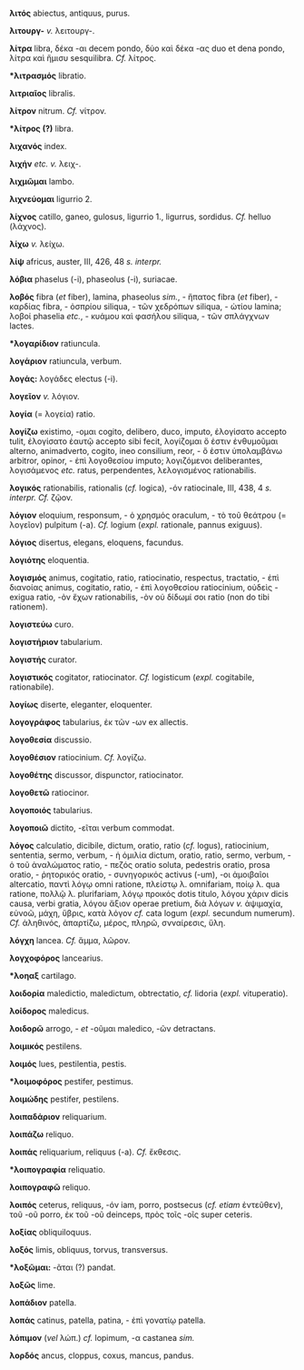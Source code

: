 **λιτός** abiectus, antiquus, purus.

**λιτουργ-** *v.* λειτουργ-.

**λίτρα** libra, δέκα -αι decem pondo, δύο καὶ δέκα -ας duo et dena
pondo, λίτρα καὶ ἥμισυ sesquilibra. *Cf.* λίτρος.

**\*λιτρασμός** libratio.

**λιτριαῖος** libralis.

**λίτρον** nitrum. *Cf.* νίτρον.

**\*λίτρος (?)** libra.

**λιχανός** index.

**λιχήν** *etc. v.* λειχ-.

**λιχμῶμαι** lambo.

**λιχνεύομαι** ligurrio 2.

**λίχνος** catillo, ganeo, gulosus, ligurrio 1., ligurrus, sordidus.
*Cf.* helluo (λάχνος).

**λίχω** *v.* λείχω.

**λίψ** africus, auster, III, 426, 48 *s. interpr.*

**λόβια** phaselus (-i), phaseolus (-i), suriacae.

**λοβός** fibra (*et* fiber), lamina, phaseolus *sim.*, - ἥπατος fibra
(*et* fiber), - καρδίας fibra, - ὀσπρίου siliqua, - τῶν χεδρόπων
siliqua, - ὠτίου lamina; λοβοί phaselia *etc.*, - κυάμου καὶ φασήλου
siliqua, - τῶν σπλάγχνων lactes.

**\*λογαρίδιον** ratiuncula.

**λογάριον** ratiuncula, verbum.

**λογάς:** λογάδες electus (-i).

**λογεῖον** *v.* λόγιον.

**λογία** (= λογεία) ratio.

**λογίζω** existimo, -ομαι cogito, delibero, duco, imputo, ἐλογίσατο
accepto tulit, ἐλογίσατο ἑαυτῷ accepto sibi fecit, λογίζομαι ὅ ἐστιν
ἐνθυμοῦμαι alterno, animadverto, cogito, ineo consilium, reor, - ὅ ἐστιν
ὑπολαμβάνω arbitror, opinor, - ἐπὶ λογοθεσίου imputo; λογιζόμενοι
deliberantes, λογισάμενος *etc.* ratus, perpendentes, λελογισμένος
rationabilis.

**λογικός** rationabilis, rationalis (*cf.* logica), -όν ratiocinale,
III, 438, 4 *s. interpr. Cf.* ζῷον.

**λόγιον** eloquium, responsum, - ὁ χρησμός oraculum, - τὸ τοῦ θεάτρου
(= λογεῖον) pulpitum (-a). *Cf.* logium (*expl.* rationale, pannus
exiguus).

**λόγιος** disertus, elegans, eloquens, facundus.

**λογιότης** eloquentia.

**λογισμός** animus, cogitatio, ratio, ratiocinatio, respectus,
tractatio, - ἐπὶ διανοίας animus, cogitatio, ratio, - ἐπὶ λογοθεσίου
ratiocinium, οὐδεὶς - exigua ratio, -ὸν ἔχων rationabilis, -ὸν οὑ δίδωμί
σοι ratio (non do tibi rationem).

**λογιστεύω** curo.

**λογιστήριον** tabularium.

**λογιστής** curator.

**λογιστικός** cogitator, ratiocinator. *Cf.* logisticum (*expl.*
cogitabile, rationabile).

**λογίως** diserte, eleganter, eloquenter.

**λογογράφος** tabularius, ἐκ τῶν -ων ex allectis.

**λογοθεσία** discussio.

**λογοθέσιον** ratiocinium. *Cf.* λογίζω.

**λογοθέτης** discussor, dispunctor, ratiocinator.

**λογοθετῶ** ratiocinor.

**λογοποιός** tabularius.

**λογοποιῶ** dictito, -εῖται verbum commodat.

**λόγος** calculatio, dicibile, dictum, oratio, ratio (*cf.* logus),
ratiocinium, sententia, sermo, verbum, - ἡ ὁμιλία dictum, oratio, ratio,
sermo, verbum, - ὁ τοῦ ἀναλώματος ratio, - πεζός oratio soluta,
pedestris oratio, prosa oratio, - ῥητορικός oratio, - συνηγορικός
activus (-um), -οι ἀμοιβαῖοι altercatio, παντὶ λόγῳ omni ratione,
πλείστῳ λ. omnifariam, ποίῳ λ. qua ratione, πολλῷ λ. plurifariam, λόγῳ
προικός dotis titulo, λόγου χάριν dicis causa, verbi gratia, λόγου ἄξιον
operae pretium, διὰ λόγων *v.* ἁψιμαχία, εὐνοῶ, μάχη, ὕβρις, κατὰ λόγον
*cf.* cata logum (*expl.* secundum numerum). *Cf.* ἀληθινός, ἀπαρτίζω,
μέρος, πληρῶ, σνναίρεσις, ὕλη.

**λόγχη** lancea. *Cf.* ἅμμα, λῶρον.

**λογχοφόρος** lancearius.

**\*λοηαξ** cartilago.

**λοιδορία** maledictio, maledictum, obtrectatio, *cf.* lidoria (*expl.*
vituperatio).

**λοίδορος** maledicus.

**λοιδορῶ** arrogo, - *et* -οῦμαι maledico, -ῶν detractans.

**λοιμικός** pestilens.

**λοιμός** lues, pestilentia, pestis.

**\*λοιμοφόρος** pestifer, pestimus.

**λοιμώδης** pestifer, pestilens.

**λοιπαδάριον** reliquarium.

**λοιπάζω** reliquo.

**λοιπάς** reliquarium, reliquus (-a). *Cf.* ἔκθεσις.

**\*λοιπογραφία** reliquatio.

**λοιπογραφῶ** reliquo.

**λοιπός** ceterus, reliquus, -όν iam, porro, postsecus (*cf. etiam*
ἐντεῦθεν), τοῦ -οῦ porro, ἐκ τοῦ -οῦ deinceps, πρὸς τοῖς -οῖς super
ceteris.

**λοξίας** obliquiloquus.

**λοξός** limis, obliquus, torvus, transversus.

**\*λοξῶμαι:** -ᾶται (?) pandat.

**λοξῶς** lime.

**λοπάδιον** patella.

**λοπάς** catinus, patella, patina, - ἐπὶ γονατίῳ patella.

**λόπιμον** (*vel* λώπ.) *cf.* lopimum, -α castanea *sim.*

**λορδός** ancus, cloppus, coxus, mancus, pandus.
